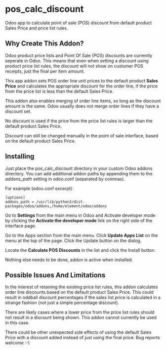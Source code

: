 # pos_calc_discount
Odoo app to calculate point of sale (POS) discount from default product Sales Price and price list rules.

## Why Create This Addon?
Odoo product price lists and Point Of Sale (POS) discounts are currently seperate in Odoo. This means that even when setting a discount using product price list rules, the discount will not show on customer POS receipts, just the final per item amount.

This app addon sets POS order line unit prices to the default product **Sales Price** and calculates the appropriate discount for the order line, if the price from the price list is less than the default Sales Price.

This addon also enables merging of order line items, so long as the discount amount is the same. Odoo usually does not merge order lines if they have a discount set.

No discount is used if the price from the price list rules is larger than the default product Sales Price.

Discount can still be changed manually in the point of sale interface, based on the default product Sales Price.

## Installing
Just place the pos_calc_discount directory in your custom Odoo addons directory. You can add additional addon paths by appending them to the *addons_path* setting in odoo.conf (separated by commas).

For example (odoo.conf excerpt):
```
[options]
addons_path = /usr/lib/python3/dist-packages/odoo/addons,/home/element/odoo/addons
```

Go to **Settings** from the main menu in Odoo and Activate developer mode by clicking the **Activate the developer mode** link on the right side of the interface page.

Go to the Apps section from the main menu.
Click **Update Apps List** on the menu at the top of the page.
Click the Update button on the dialog.

Locate the **Calculate POS Discounts** in the list and click the Install button.

Nothing else needs to be done, addon is active when installed.

## Possible Issues And Limitations
In the interest of retaining the existing price list rules, this addon calculates order line discounts based on the default product Sales Price. This could result in oddball discount percentages if the sales list price is calculated in a strange fashion (not just a simple percentage discount).

There are likely cases where a lower price from the price list rules should not result in a discount being shown. This addon cannot currently be used in this case.

There could be other unexpected side effects of using the default Sales Price with a discount added instead of just using the final price. Bug reports welcome :-)
